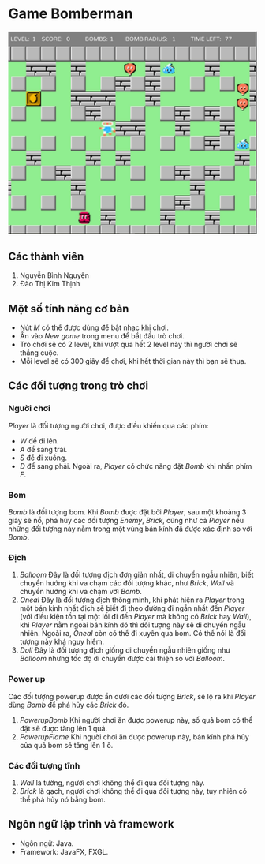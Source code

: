 # Game Bomberman
![alt text](https://github.com/nguyenrtm/bombermango/blob/master/screenshot.png?raw=true)
## Các thành viên
1. Nguyễn Bình Nguyên
2. Đào Thị Kim Thịnh
## Một số tính năng cơ bản
- Nút *M* có thể được dùng để bật nhạc khi chơi.
- Ấn vào *New game* trong menu để bắt đầu trò chơi.
- Trò chơi sẽ có 2 level, khi vượt qua hết 2 level này thì người chơi sẽ thắng cuộc.
- Mỗi level sẽ có 300 giây để chơi, khi hết thời gian này thì bạn sẽ thua.
## Các đối tượng trong trò chơi
### Người chơi
*Player* là đối tượng người chơi, được điều khiển qua các phím:
- *W* để đi lên.
- *A* để sang trái.
- *S* để đi xuống.
- *D* để sang phải.
Ngoài ra, *Player* có chức năng đặt *Bomb* khi nhấn phím *F*.
### Bom
*Bomb* là đối tượng bom. Khi *Bomb* được đặt bởi *Player*, sau một khoảng 3 giây sẽ nổ, phá hủy các đối tượng *Enemy*, *Brick*, cũng như cả *Player* nếu những đối tượng này nằm trong một vùng bán kính đã được xác định so với *Bomb*.
### Địch
1. *Balloom* Đây là đối tượng địch đơn giản nhất, di chuyển ngẫu nhiên, biết chuyển hướng khi va chạm các đối tượng khác, như *Brick*, *Wall* và chuyển hướng khi va chạm với *Bomb*.
2. *Oneal* Đây là đối tượng địch thông minh, khi phát hiện ra *Player* trong một bán kính nhất địch sẽ biết đi theo đường đi ngắn nhất đến *Player* (với điều kiện tồn tại một lối đi đến *Player* mà không có *Brick* hay *Wall*), khi *Player* nằm ngoài bán kính đó thì đối tượng này sẽ di chuyển ngẫu nhiên. Ngoài ra, *Oneal* còn có thể đi xuyên qua bom. Có thể nói là đối tượng này khá nguy hiểm.
3. *Doll* Đây là đối tượng địch giống di chuyển ngẫu nhiên giống như *Balloom* nhưng tốc độ di chuyển được cải thiện so với *Balloom*.
### Power up
Các đối tượng powerup được ẩn dưới các đối tượng *Brick*, sẽ lộ ra khi *Player* dùng *Bomb* để phá hủy các *Brick* đó.
1. *PowerupBomb* Khi người chơi ăn được powerup này, số quả bom có thể đặt sẽ được tăng lên 1 quả.
2. *PowerupFlame* Khi người chơi ăn được powerup này, bán kính phá hủy của quả bom sẽ tăng lên 1 ô.
### Các đối tượng tĩnh
1. *Wall* là tường, người chơi không thể đi qua đối tượng này.
2. *Brick* là gạch, người chơi không thể đi qua đối tượng này, tuy nhiên có thể phá hủy nó bằng bom.
## Ngôn ngữ lập trình và framework
- Ngôn ngữ: Java.
- Framework: JavaFX, FXGL.
